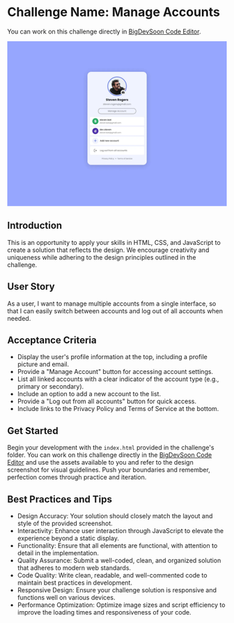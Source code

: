 # Challenge Name: Manage Accounts

You can work on this challenge directly in [BigDevSoon Code Editor](https://app.bigdevsoon.me/challenges/manage-accounts/browser).

![Manage Accounts Design](./design.png)

## Introduction

This is an opportunity to apply your skills in HTML, CSS, and JavaScript to create a solution that reflects the design. We encourage creativity and uniqueness while adhering to the design principles outlined in the challenge.

## User Story

As a user, I want to manage multiple accounts from a single interface, so that I can easily switch between accounts and log out of all accounts when needed.

## Acceptance Criteria

- Display the user's profile information at the top, including a profile picture and email.
- Provide a "Manage Account" button for accessing account settings.
- List all linked accounts with a clear indicator of the account type (e.g., primary or secondary).
- Include an option to add a new account to the list.
- Provide a "Log out from all accounts" button for quick access.
- Include links to the Privacy Policy and Terms of Service at the bottom.

## Get Started

Begin your development with the `index.html` provided in the challenge's folder. You can work on this challenge directly in the [BigDevSoon Code Editor](https://app.bigdevsoon.me/challenges/manage-accounts/browser) and use the assets available to you and refer to the design screenshot for visual guidelines. Push your boundaries and remember, perfection comes through practice and iteration.

## Best Practices and Tips

- Design Accuracy: Your solution should closely match the layout and style of the provided screenshot.
- Interactivity: Enhance user interaction through JavaScript to elevate the experience beyond a static display.
- Functionality: Ensure that all elements are functional, with attention to detail in the implementation.
- Quality Assurance: Submit a well-coded, clean, and organized solution that adheres to modern web standards.
- Code Quality: Write clean, readable, and well-commented code to maintain best practices in development.
- Responsive Design: Ensure your challenge solution is responsive and functions well on various devices.
- Performance Optimization: Optimize image sizes and script efficiency to improve the loading times and responsiveness of your code.

